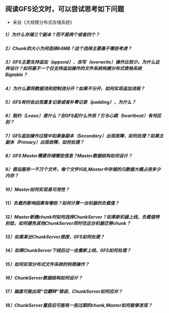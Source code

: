 ## 阅读GFS论文时，可以尝试思考如下问题
+ 来自《大规模分布式存储系统》


##### 1）为什么存储三个副本？而不是两个或者四个？

##### 2）Chunk的大小为何选择64MB？这个选择主要基于哪些考虑？

##### 3）GFS主要支持追加（append）、改写（overwrite）操作比较少。为什么这样设计？如何基于一个仅支持追加操作的文件系统构建分布式表格系统Bigtable？

##### 4）为什么要将数据流和控制流分开？如果不分开，如何实现追加流程？

##### 5）GFS有时会出现重复记录或者补零记录（padding），为什么？

##### 6）租约（Lease）是什么？在GFS起什么作用？它与心跳（heartbeat）有何区别？

##### 7）GFS追加操作过程中如果备副本（Secondary）出现故障，如何处理？如果主副本（Primary）出现故障，如何处理？

##### 8）GFS Master需要存储哪些信息？Master数据结构如何设计？

##### 9）假设服务一千万个文件，每个文件1GB,Master中存储的元数据大概占用多少内存？

##### 10）Master如何实现高可用性？

##### 11）负载的影响因素有哪些？如何计算一台机器的负载值？

##### 12）Master新建chunk时如何选择ChunkServer？如果新机器上线，负载值特别低，如何避免其他ChunkServer同时往这台机器迁移chunk？

##### 13）如果某台ChunkServer报废，GFS如何处理？

##### 14）如果ChunkServer下线后过一会重新上线，GFS如何处理？

##### 15）如何实现分布式文件系统的快照操作？

##### 16）ChunkServer数据结构如何设计？

##### 17）磁盘可能出现“位翻转”错误，ChunkServer如何应对？

##### 18）ChunkServer重启后可能有一些过期的chunk,Master如何能够发现？